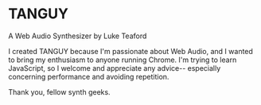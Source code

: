 TANGUY
======

A Web Audio Synthesizer by Luke Teaford

I created TANGUY because I'm passionate about Web Audio, and I wanted to bring my enthusiasm to anyone running Chrome. I'm trying to learn JavaScript, so I welcome and appreciate any advice-- especially concerning performance and avoiding repetition.

Thank you, fellow synth geeks.
